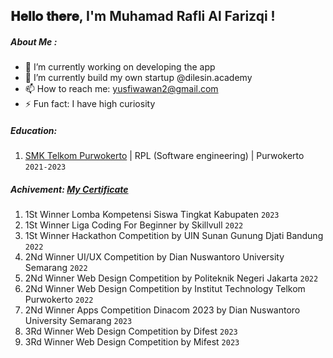 <h2> 𝐇𝐞𝐥𝐥𝐨 𝐭𝐡𝐞𝐫𝐞, I'm Muhamad Rafli Al Farizqi ! </h2>

##### About Me :
- 🔭 I’m currently working on developing the app
- 🌱 I’m currently build my own startup @dilesin.academy
- 📫 How to reach me: yusfiwawan2@gmail.com
- ⚡ Fun fact: I have high curiosity

##### Education:

1. [SMK Telkom Purwokerto](https://smktelkom-pwt.sch.id/) | RPL (Software engineering) | Purwokerto `2021-2023`

##### Achivement: [My Certificate](https://drive.google.com/drive/folders/1ia5pM_PEJZ6vjCKew8L6tHACalLNkJRY?usp=share_link)

1. 1St Winner Lomba Kompetensi Siswa Tingkat Kabupaten `2023`
2. 1St Winner Liga Coding For Beginner by Skillvull `2022`
3. 1St Winner Hackathon Competition by UIN Sunan Gunung Djati Bandung `2022`
4. 2Nd Winner UI/UX Competition by Dian Nuswantoro University Semarang  `2022`
5. 2Nd Winner Web Design Competition by Politeknik Negeri Jakarta `2022`
6. 2Nd Winner Web Design Competition by Institut Technology Telkom Purwokerto `2022`
7. 2Nd Winner Apps Competition Dinacom 2023 by Dian Nuswantoro University Semarang `2023`
8. 3Rd Winner Web Design Competition by Difest `2023`
9. 3Rd Winner Web Design Competition by Mifest `2023`
